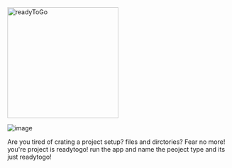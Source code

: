 
<img width="250" alt="readyToGo" src="https://github.com/user-attachments/assets/ae53bf72-e47a-47e7-af3e-325dad8d27b4" />

![image](https://github.com/user-attachments/assets/4e8a00a9-1c83-4307-a364-9d5e695b9cc3)

Are you tired of crating a project setup? files and dirctories? Fear no more! you're project is readytogo! run the app and name the peoject type and its just readytogo!
